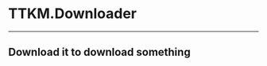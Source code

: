 # TTKM.Downloader
---------------------------------
Download it to download something
---------------------------------
